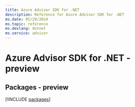 ```yaml
---
title: Azure Advisor SDK for .NET
description: Reference for Azure Advisor SDK for .NET
ms.date: 05/29/2024
ms.topic: reference
ms.devlang: dotnet
ms.service: advisor
---
```

# Azure Advisor SDK for .NET - preview
## Packages - preview
[!INCLUDE [packages](advisor-index.md)]